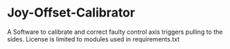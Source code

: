 # Joy-Offset-Calibrator
A Software to calibrate and correct faulty control axis triggers pulling to the sides.
License is limited to modules used in requirements.txt
